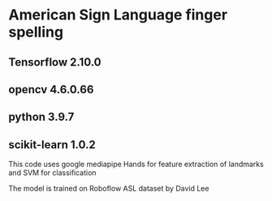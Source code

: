 # American Sign Language finger spelling

## Tensorflow 2.10.0
## opencv 4.6.0.66
## python 3.9.7
## scikit-learn 1.0.2

</h2>
  This code uses google mediapipe Hands for feature extraction of landmarks and SVM for classification

  The model is trained on Roboflow ASL dataset by David Lee 
</h2>
